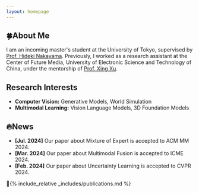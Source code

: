 ```yaml
---
layout: homepage
---
```


## 🍀About Me

I am an incoming master's student at the University of Tokyo, supervised by [Prof. Hideki Nakayama](https://scholar.google.com/citations?user=lZAYGJoAAAAJ&hl=ja). Previously, I worked as a research assistant at the Center of Future Media, University of Electronic Science and Technology of China, under the mentorship of [Prof. Xing Xu](https://interxuxing.github.io/).

<!--🔥🔥🔥 <span style="color: red;">I'm currently looking for a PhD position starting in Fall 2025. If you are interested in my profile, please contact me.</span>-->

## Research Interests

- **Computer Vision:** Generative Models, World Simulation
- **Multimodal Learning:** Vision Language Models, 3D Foundation Models

## 🔥News

- **[Jul. 2024]** Our paper about Mixture of Expert is accepted to ACM MM 2024.
- **[Mar. 2024]** Our paper about Multimodal Fusion is accepted to ICME 2024.
- **[Feb. 2024]** Our paper about Uncertainty Learning is accepted to CVPR 2024.

📝{% include_relative _includes/publications.md %}

<!-- ## Experience

### [Center of Future Media, University of Electronic Science and Technology of China](https://cfm.uestc.edu.cn/index)

- **Research Assistant**
- **Mentor:** [Prof. Xing Xu](https://interxuxing.github.io/) -->
